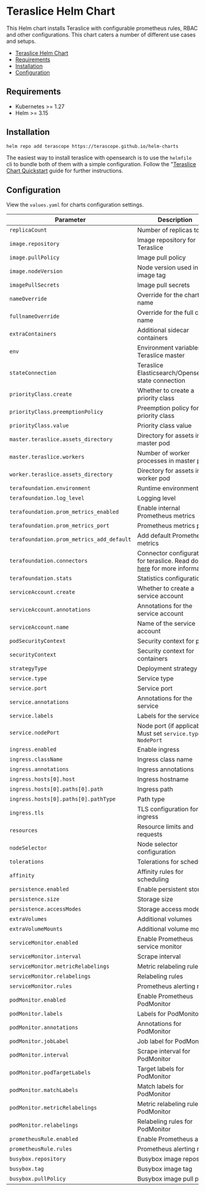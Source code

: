 
# Teraslice Helm Chart

This Helm chart installs Teraslice with configurable prometheus rules, RBAC and other configurations. This chart caters a number of different use cases and setups.

- [Teraslice Helm Chart](#teraslice-helm-chart)
- [Requirements](#requirements)
- [Installation](#installation)
- [Configuration](#configuration)

## Requirements

- Kubernetes >= 1.27
- Helm >= 3.15

## Installation

```bash
helm repo add terascope https://terascope.github.io/helm-charts
```

The easiest way to install teraslice with opensearch is to use the `helmfile` cli to bundle both of them with a simple configuration. Follow the "[Teraslice Chart Quickstart](https://terascope.github.io/teraslice/docs/getting-started.html) guide for further instructions.

## Configuration

View the `values.yaml` for charts configuration settings.

| Parameter                         | Description                                            | Default                   |
|-----------------------------------|--------------------------------------------------------|---------------------------|
| `replicaCount`                    | Number of replicas to run                             | `1`                       |
| `image.repository`                | Image repository for Teraslice                        | `ghcr.io/terascope/teraslice` |
| `image.pullPolicy`                | Image pull policy                                    | `IfNotPresent`            |
| `image.nodeVersion`               | Node version used in the image tag                   | `v22.13.0`                |
| `imagePullSecrets`                | Image pull secrets                                  | `[]`                      |
| `nameOverride`                    | Override for the chart name                          | `""`                      |
| `fullnameOverride`                | Override for the full chart name                     | `""`                      |
| `extraContainers`                 | Additional sidecar containers                        | `[]`                      |
| `env`                             | Environment variables for Teraslice master           | `{}`                      |
| `stateConnection`                 | Teraslice Elasticsearch/Opensearch state connection                          | `default`                 |
| `priorityClass.create`            | Whether to create a priority class                  | `false`                   |
| `priorityClass.preemptionPolicy`  | Preemption policy for the priority class            | `Never`                   |
| `priorityClass.value`             | Priority class value                                | `9999`                    |
| `master.teraslice.assets_directory` | Directory for assets in the master pod              | `/app/assets`             |
| `master.teraslice.workers`        | Number of worker processes in master pod            | `0`                       |
| `worker.teraslice.assets_directory` | Directory for assets in the worker pod              | `/app/assets`             |
| `terafoundation.environment`      | Runtime environment                                 | `production`              |
| `terafoundation.log_level`        | Logging level                                       | `info`                    |
| `terafoundation.prom_metrics_enabled` | Enable internal Prometheus metrics                  | `false`                   |
| `terafoundation.prom_metrics_port` | Prometheus metrics port                            | `3333`                    |
| `terafoundation.prom_metrics_add_default` | Add default Prometheus metrics                    | `true`                    |
| `terafoundation.connectors`       | Connector configurations for teraslice. Read docs [here](https://terascope.github.io/teraslice/docs/configuration/overview) for more information  | `{}`                      |
| `terafoundation.stats`            | Statistics configuration                           | `{}`                      |
| `serviceAccount.create`           | Whether to create a service account                | `true`                    |
| `serviceAccount.annotations`      | Annotations for the service account                | `{}`                      |
| `serviceAccount.name`             | Name of the service account                        | `""`                      |
| `podSecurityContext`              | Security context for pods                          | `{}`                      |
| `securityContext`                 | Security context for containers                    | `{}`                      |
| `strategyType`                    | Deployment strategy type                           | `Recreate`                |
| `service.type`                    | Service type                                      | `ClusterIP`               |
| `service.port`                    | Service port                                      | `5678`                    |
| `service.annotations`             | Annotations for the service                       | `{}`                      |
| `service.labels`                  | Labels for the service                            | `{}`                      |
| `service.nodePort`                | Node port (if applicable). Must set `service.type` to `NodePort`       | `null`                    |
| `ingress.enabled`                 | Enable ingress                                    | `false`                   |
| `ingress.className`               | Ingress class name                                | `""`                      |
| `ingress.annotations`             | Ingress annotations                              | `{}`                      |
| `ingress.hosts[0].host`           | Ingress hostname                                 | `teraslice.local`         |
| `ingress.hosts[0].paths[0].path`  | Ingress path                                     | `/`                       |
| `ingress.hosts[0].paths[0].pathType` | Path type                                      | `ImplementationSpecific`  |
| `ingress.tls`                     | TLS configuration for ingress                    | `[]`                      |
| `resources`                       | Resource limits and requests                     | `{}`                      |
| `nodeSelector`                    | Node selector configuration                      | `{}`                      |
| `tolerations`                     | Tolerations for scheduling                       | `[]`                      |
| `affinity`                        | Affinity rules for scheduling                    | `{}`                      |
| `persistence.enabled`             | Enable persistent storage                        | `false`                   |
| `persistence.size`                | Storage size                                     | `20Gi`                    |
| `persistence.accessModes`         | Storage access modes                            | `["ReadWriteMany"]`       |
| `extraVolumes`                    | Additional volumes                              | `[]`                      |
| `extraVolumeMounts`               | Additional volume mounts                        | `[]`                      |
| `serviceMonitor.enabled`          | Enable Prometheus service monitor               | `false`                   |
| `serviceMonitor.interval`         | Scrape interval                                | `60s`                     |
| `serviceMonitor.metricRelabelings` | Metric relabeling rules                        | `[]`                      |
| `serviceMonitor.relabelings`      | Relabeling rules                               | `[]`                      |
| `serviceMonitor.rules`            | Prometheus alerting rules                      | `null`                    |
| `podMonitor.enabled`              | Enable Prometheus PodMonitor                    | `false`                   |
| `podMonitor.labels`               | Labels for PodMonitor                          | `{}`                      |
| `podMonitor.annotations`          | Annotations for PodMonitor                     | `{}`                      |
| `podMonitor.jobLabel`             | Job label for PodMonitor                       | `app.kubernetes.io/instance` |
| `podMonitor.interval`             | Scrape interval for PodMonitor                 | `60s`                     |
| `podMonitor.podTargetLabels`      | Target labels for PodMonitor                   | Look in [values.yaml](https://github.com/terascope/teraslice/blob/master/helm/teraslice/values.yaml)                   |
| `podMonitor.matchLabels`          | Match labels for PodMonitor                    | `{}`                      |
| `podMonitor.metricRelabelings`    | Metric relabeling rules for PodMonitor         | `[]`                      |
| `podMonitor.relabelings`          | Relabeling rules for PodMonitor                | `[]`                      |
| `prometheusRule.enabled`          | Enable Prometheus alerts                       | `false`                   |
| `prometheusRule.rules`            | Prometheus alerting rules                      | `[]`                      |
| `busybox.repository`              | Busybox image repository                       | `busybox`                 |
| `busybox.tag`                     | Busybox image tag                              | `latest`                  |
| `busybox.pullPolicy`              | Busybox image pull policy                      | `IfNotPresent`            |
